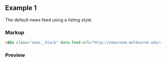 ## Example 1

The default news feed using a listing style.

### Markup

```html
<div class="news__block" data-feed-url="http://newsroom.melbourne.edu/rss"></div>
```

### Preview
<div class="news__block" data-feed-url="http://newsroom.melbourne.edu/rss"></div>
